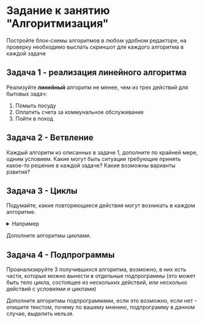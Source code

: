 # Задание к занятию "Алгоритмизация"

Постройте блок-схемы алгоритмов в любом удобном редакторе, на проверку необходимо выслать скриншот для каждого алгоритма в каждой задаче

## Задача 1 - реализация линейного алгоритма

Реализуйте **линейный** алгоритм не менее, чем из трех действий для бытовых задач:
1. Помыть посуду
2. Оплатить счета за коммунальное обслуживание
3. Пойти в поход

## Задача 2 - Ветвление

Каждый алгоритм из описанных в задаче 1, дополните по крайней мере, одним условием. 
Какие могут быть ситуации требующие принять какое-то решение в каждой задаче? Какие возможны варианты рзвития?

## Задача 3 - Циклы

Подумайте, какие повторяющиеся действия могут возникать в каждом алгоритме.

<details>
  <summary>Например</summary>
    Может при мытье посуды надо тереть сковороду, пока она не достаточно чистая, или при оплате квитанций можно выделить повторяющиеся действия, перед самим походом, необходимо собрать рюкзак, может там есть какие-то повторения, или проверка перечня вещей по списку? 
</details>

Дополните алгоритмы циклами.

## Задача 4 - Подпрограммы

Проанализируйте 3 получившихся алгоритма, возможно, в них есть части, которые можно вынести в отдельные подпрограммы (это может быть тело цикла, состоящее из нескольких действий, или несколько действий с условиями и циклами)

Дополните алгоритмы подпрограммами, если это возможно, если нет - опишите текстом, почему по вашему мнению, подпрограмму в данном случае, выделить нельзя.
